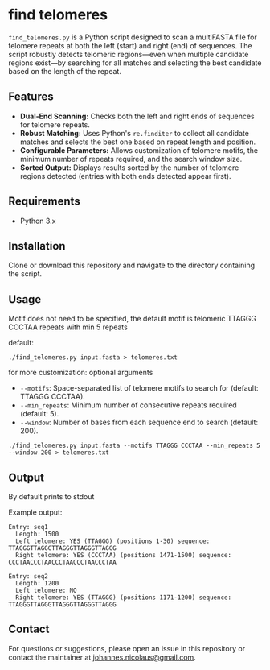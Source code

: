 # find telomeres

`find_telomeres.py` is a Python script designed to scan a multiFASTA file for telomere repeats at both the left (start) and right (end) of sequences. The script robustly detects telomeric regions—even when multiple candidate regions exist—by searching for all matches and selecting the best candidate based on the length of the repeat.

## Features

- **Dual-End Scanning:** Checks both the left and right ends of sequences for telomere repeats.
- **Robust Matching:** Uses Python's `re.finditer` to collect all candidate matches and selects the best one based on repeat length and position.
- **Configurable Parameters:** Allows customization of telomere motifs, the minimum number of repeats required, and the search window size.
- **Sorted Output:** Displays results sorted by the number of telomere regions detected (entries with both ends detected appear first).

## Requirements

- Python 3.x

## Installation

Clone or download this repository and navigate to the directory containing the script.


## Usage
Motif does not need to be specified, the default motif is telomeric TTAGGG CCCTAA repeats with min 5 repeats

default:
```shell
./find_telomeres.py input.fasta > telomeres.txt
```

for more customization:
optional arguments
- `--motifs`: Space-separated list of telomere motifs to search for (default: TTAGGG CCCTAA).
- `--min_repeats`: Minimum number of consecutive repeats required (default: 5).
- `--window`: Number of bases from each sequence end to search (default: 200).

```shell
./find_telomeres.py input.fasta --motifs TTAGGG CCCTAA --min_repeats 5 --window 200 > telomeres.txt
```


## Output
By default prints to stdout

Example output:
```
Entry: seq1
  Length: 1500
  Left telomere: YES (TTAGGG) (positions 1-30) sequence: TTAGGGTTAGGGTTAGGGTTAGGGTTAGGG
  Right telomere: YES (CCCTAA) (positions 1471-1500) sequence: CCCTAACCCTAACCCTAACCCTAACCCTAA

Entry: seq2
  Length: 1200
  Left telomere: NO
  Right telomere: YES (TTAGGG) (positions 1171-1200) sequence: TTAGGGTTAGGGTTAGGGTTAGGGTTAGGG

```

## Contact
For questions or suggestions, please open an issue in this repository or contact the maintainer at johannes.nicolaus@gmail.com.
